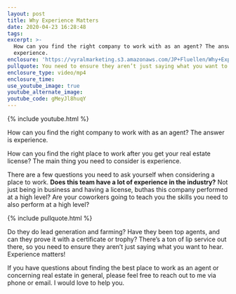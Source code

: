 ```yaml
---
layout: post
title: Why Experience Matters
date: 2020-04-23 16:28:48
tags:
excerpt: >-
  How can you find the right company to work with as an agent? The answer is
  experience.
enclosure: 'https://vyralmarketing.s3.amazonaws.com/JP+Fluellen/Why+Experience+Matters.mp4'
pullquote: You need to ensure they aren’t just saying what you want to hear.
enclosure_type: video/mp4
enclosure_time:
use_youtube_image: true
youtube_alternate_image:
youtube_code: gMeyJl8huqY
---
```


{% include youtube.html %}

How can you find the right company to work with as an agent? The answer is experience.

How can you find the right place to work after you get your real estate license? The main thing you need to consider is experience.&nbsp;

There are a few questions you need to ask yourself when considering a place to work. **Does this team have a lot of experience in the industry?** Not just being in business and having a license, buthas this company performed at a high level? Are your coworkers going to teach you the skills you need to also perform at a high level?&nbsp;

{% include pullquote.html %}

Do they do lead generation and farming? Have they been top agents, and can they prove it with a certificate or trophy? There’s a ton of lip service out there, so you need to ensure they aren’t just saying what you want to hear. Experience matters\!&nbsp;

If you have questions about finding the best place to work as an agent or concerning real estate in general, please feel free to reach out to me via phone or email. I would love to help you.&nbsp;